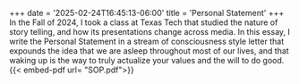 +++
date = '2025-02-24T16:45:13-06:00'
title = 'Personal Statement'
+++
In the Fall of 2024, I took a class at Texas Tech that studied the nature of story telling, and how its presentations change across media. In this essay, I write the Personal Statement in a stream of consciousness style letter that expounds the idea that we are asleep throughout most of our lives, and that waking up is the way to truly actualize your values and the will to do good.{{< embed-pdf url= "SOP.pdf">}}
